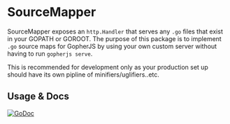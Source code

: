 # SourceMapper

SourceMapper exposes an `http.Handler` that serves any `.go` files that exist in your GOPATH or GOROOT. 
The purpose of this package is to implement `.go` source maps for GopherJS by using your own custom server without having to run `gopherjs serve`. 

This is recommended for development only as your production set up should have its own pipline of minifiers/uglifiers..etc.

## Usage & Docs

[![GoDoc](https://godoc.org/github.com/marwan-at-work/sourcemapper?status.svg)](https://godoc.org/github.com/marwan-at-work/sourcemapper)